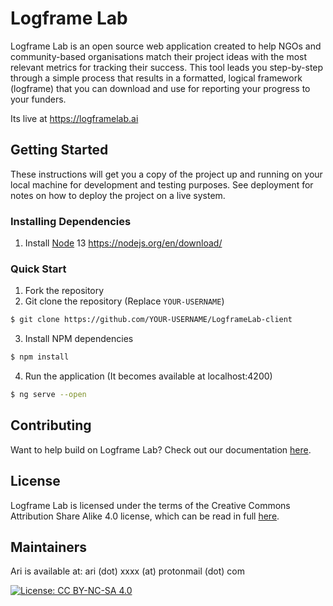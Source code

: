 # Logframe Lab

Logframe Lab is an open source web application created to help NGOs and community-based organisations match their project ideas with the most relevant metrics for tracking their success. This tool leads you step-by-step through a simple process that results in a formatted, logical framework (logframe) that you can download and use for reporting your progress to your funders.

Its live at https://logframelab.ai

## Getting Started
These instructions will get you a copy of the project up and running on your local machine for development and testing purposes. See deployment for notes on how to deploy the project on a live system.

### Installing Dependencies
1. Install [Node] 13 https://nodejs.org/en/download/

### Quick Start
1. Fork the repository 
2. Git clone the repository (Replace `YOUR-USERNAME`)
```sh
$ git clone https://github.com/YOUR-USERNAME/LogframeLab-client
```
3. Install NPM dependencies
```sh
$ npm install
```
4. Run the application (It becomes available at localhost:4200)
```sh
$ ng serve --open
```

## Contributing
Want to help build on Logframe Lab? Check out our documentation [here](CONTRIBUTING.md).

## License

Logframe Lab is licensed under the terms of the Creative Commons Attribution Share Alike 4.0 license, which can be read in full [here](LICENSE).

## Maintainers
Ari is available at: ari (dot) xxxx (at) protonmail (dot) com

[![License: CC BY-NC-SA 4.0](https://licensebuttons.net/l/by-nc-sa/4.0/80x15.png)](https://creativecommons.org/licenses/by-nc-sa/4.0/)

[LogframeLab-server]: <https://github.com/arqaamio/LogframeLab-server>
[Node]: <https://nodejs.org/en/>